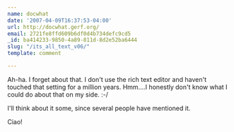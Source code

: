 ```yaml
---
name: docwhat
date: '2007-04-09T16:37:53-04:00'
url: http://docwhat.gerf.org/
email: 2721fe8ffd609b6df0d4b734defc9cd5
_id: ba414233-9850-4a89-811d-8d2e52ba6444
slug: "/its_all_text_v06/"
template: comment

---
```


Ah-ha.  I forget about that.  I don't use the rich text editor and haven't touched that setting for a million years.  Hmm....I honestly don't know what I could do about that on my side. :-/

I'll think about it some, since several people have mentioned it.

Ciao!
